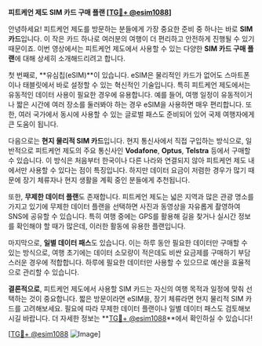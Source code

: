 **피트케언 제도 SIM 카드 구매 플랜 [[TG💪+ @esim1088](https://t.me/s/esim1088)]**

안녕하세요! 피트케언 제도를 방문하는 분들에게 가장 중요한 준비 중 하나는 바로 **SIM 카드**입니다. 이 작은 카드 하나로 여러분의 여행이 더 편리하고 안전하게 진행될 수 있기 때문이죠. 이번 영상에서는 피트케언 제도에서 사용할 수 있는 다양한 **SIM 카드 구매 플랜**에 대해 상세히 소개해드리려고 합니다.

첫 번째로, **유심칩(eSIM)**이 있습니다. eSIM은 물리적인 카드가 없어도 스마트폰이나 태블릿에서 바로 설정할 수 있는 혁신적인 기술입니다. 특히 피트케언 제도에서는 유동적인 데이터 사용이 필요한 경우에 유용합니다. 예를 들어, 여행 일정이 유동적이거나 짧은 시간에 여러 장소를 둘러봐야 하는 경우 eSIM을 사용하면 매우 편리합니다. 또한, 여러 국가에서 동시에 사용할 수 있는 글로벌 패스도 준비되어 있어 국제 여행자에게 큰 도움이 됩니다.

다음으로는 **현지 물리적 SIM 카드**입니다. 현지 통신사에서 직접 구입하는 방식으로, 일반적으로 피트케언 제도의 주요 통신사인 **Vodafone**, **Optus**, **Telstra** 등에서 구매할 수 있습니다. 이 방식은 처음부터 한국이나 다른 나라와 연결되지 않아 피트케언 제도 내에서만 사용할 수 있다는 점이 특징입니다. 하지만 데이터 요금이 저렴한 경우가 많기 때문에 장기 체류자나 현지 생활을 계획 중인 분들에게 추천됩니다.

또한, **무제한 데이터 플랜**도 존재합니다. 피트케언 제도는 넓은 지역과 많은 관광 명소를 가지고 있기에 무제한 데이터 플랜을 선택하면 사진과 동영상을 자유롭게 촬영하여 SNS에 공유할 수 있습니다. 특히 여행 중에는 GPS를 활용해 길을 찾거나 실시간 정보를 확인해야 할 때가 많은데, 이러한 활동에 유용한 플랜입니다.

마지막으로, **일별 데이터 패스**도 있습니다. 이는 하루 동안 필요한 데이터만 구매할 수 있는 방식으로, 여행 초기에는 데이터 소모량이 적은데도 비싼 요금제를 구매하기 부담스러운 경우에 적합합니다. 하루에 필요한 데이터만 사용할 수 있으므로 예산을 효율적으로 관리할 수 있습니다.

**결론적으로**, 피트케언 제도에서 사용할 SIM 카드는 자신의 여행 목적과 일정에 맞춰 선택하는 것이 중요합니다. 짧은 방문이라면 eSIM을, 장기 체류라면 현지 물리적 SIM 카드를 고려해보세요. 필요에 따라 무제한 데이터 플랜이나 일별 데이터 패스도 검토해보시길 바랍니다. 더 자세한 정보는 **[TG💪+ @esim1088](https://t.me/s/esim1088)**에서 확인하실 수 있습니다!

[[TG💪+ @esim1088](https://t.me/s/esim1088) ![Image](https://i.postimg.cc/Y0z9fWf4/image.png)]